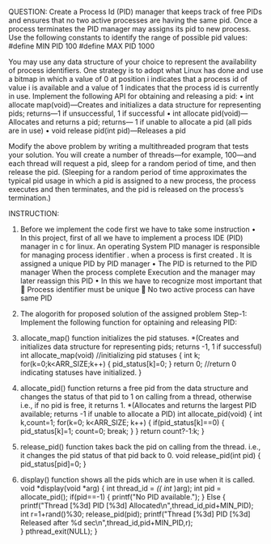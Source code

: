 QUESTION:
Create a Process Id (PID) manager that keeps track of free PIDs and ensures that no two active processes are having the same pid. Once a process terminates the PID manager may assigns its pid to new process.
Use the following constants to identify the range of possible pid values: 
#define MIN PID 100 
#define MAX PID 1000 

You may use any data structure of your choice to represent the availability of process identifiers. One strategy is to adopt what Linux has done and use a bitmap in which a value of 0 at position i indicates that a process id of value i is available and a value of 1 indicates that the process id is currently in use. 
Implement the following API for obtaining and releasing a pid: 
• int allocate map(void)—Creates and initializes a data structure for representing pids; returns—1 if unsuccessful, 1 if successful • int allocate pid(void)—Allocates and returns a pid; returns— 1 if unable to allocate a pid (all pids are in use) • void release pid(int pid)—Releases a pid  
 
Modify the above problem by writing a multithreaded program that tests your solution. You will create a number of threads—for example, 100—and each thread will request a pid, sleep for a random period of time, and then release the pid. (Sleeping for a random period of time approximates the typical pid usage in which a pid is assigned to a new process, the process executes and then terminates, and the pid is released on the process’s termination.) 


INSTRUCTION:
1.	Before we implement the code first we have to take some instruction
•	In this project, first of all we have to implement a process IDE (PID) manager in c for linux. An operating System PID manager is responsible for managing process identifier . when  a process is first created . It is  assigned a unique PID by PID manager 
•	The PID is returned to the PID manager When the process complete Execution and the manager may later reassign this PID
•	In this we have to recognize most important that
	Process identifier must be unique
	No two active  process can have same PID
2.	 The alogorith for proposed solution of the assigned problem
Step-1: Implement the following function for optaining and releasing PID:
1.	allocate_map()
 			function initializes the pid statuses.
*(Creates and initializes data structure for representing pids;
 returns -1, 1 if successful)
			int allocate_map(void)        //initializing pid statuses
{
  int k;
 				 for(k=0;k<ARR_SIZE;k++)
 				 {
  					  pid_status[k]=0;
 				 }
  return 0;               //return 0 indicating statuses have initialized.
}
2.	allocate_pid() 
function returns a free pid from the data structure and changes the status                       of  that pid to 1 on calling  from a thread,  otherwise i.e., if no pid is free, it returns 1.
	*(Allocates and returns the largest PID available; returns -1 if unable to allocate a PID)
		int allocate_pid(void)
{
 			   int k,count=1;
   			   for(k=0; k<ARR_SIZE; k++)
{
       			 if(pid_status[k]==0)
				{
    				    pid_status[k]=1;
      			      count=0;
           		                  break;
       			 }
    			       }
 				   return count?-1:k;
}

3.	release_pid() 
function takes back the pid on calling from the thread. i.e., it changes the pid status of that pid back to 0.
void release_pid(int pid)
{  
    pid_status[pid]=0;
}
4.	display() function 
shows all the pids which are in use when it is called.
			void *display(void *arg)
{
 				int thread_id =  *(( int* )arg);
int pid = allocate_pid();
if(pid==-1)
{
printf("No PID available.");
   				 }
 				   Else
{
       				 printf("Thread [%3d] PID [%3d] Allocated\n",thread_id,pid+MIN_PID);
				int r=1+rand()%30;
				release_pid(pid);
       				 printf("Thread [%3d] PID [%3d] Released after %d sec\n",thread_id,pid+MIN_PID,r);    
   				 }
  				  pthread_exit(NULL);
}
